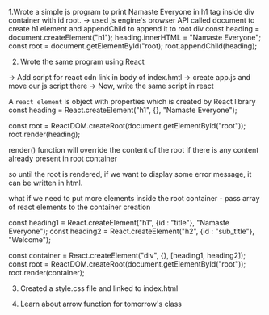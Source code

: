 1.Wrote a simple js program to print Namaste Everyone in h1 tag inside div container with id  root.
  -> used js engine's browser API called document to create h1 element and appendChild to append it to root div
  const heading = document.createElement("h1");
  heading.innerHTML = "Namaste Everyone";
  const root = document.getElementById("root);
  root.appendChild(heading);

  
2. Wrote the same program using React 

  -> Add script for react cdn link in body of index.hmtl 
  -> create app.js and move our js script there
  -> Now, write the same script in react

  A `react element` is object with properties which is created by React library
  const heading = React.createElement("h1", {}, "Namaste Everyone");

  const root = ReactDOM.createRoot(document.getElementById("root"));
  root.render(heading);

  render() function will override the content of the root if there is any content already present in root container

  so until the root is rendered, if we want to display some error message, it can be written in html.

  what if we need to put more elements inside the root container - pass array of react elements to the container creation

  const heading1 = React.createElement("h1", {id : "title"}, "Namaste Everyone");
  const heading2 = React.createElement("h2", {id : "sub_title"}, "Welcome");

  const container = React.createElement("div", {}, [heading1, heading2]);
  const root = ReactDOM.createRoot(document.getElementById("root"));
  root.render(container);

3. Created a style.css file and linked to index.html 

4. Learn about arrow function for tomorrow's class

<!-- React——is just a piece of  javascript code
2cdn—>react,reactDOM
1.React.createElement()
2.ReactDOM.createRoot()——this tells react what is the root element in my app .ie,div root
React element is an object.

React will run in root only.if u want to run react in header consider header as root.
React.createElement==>this is the api used instead of jsx..it returns a element.in 

https://youtu.be/MPKkPJ70dVk -->
